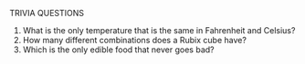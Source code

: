 TRIVIA QUESTIONS

1. What is the only temperature that is the same in Fahrenheit and Celsius?
2. How many different combinations does a Rubix cube have?
3. Which is the only edible food that never goes bad?
